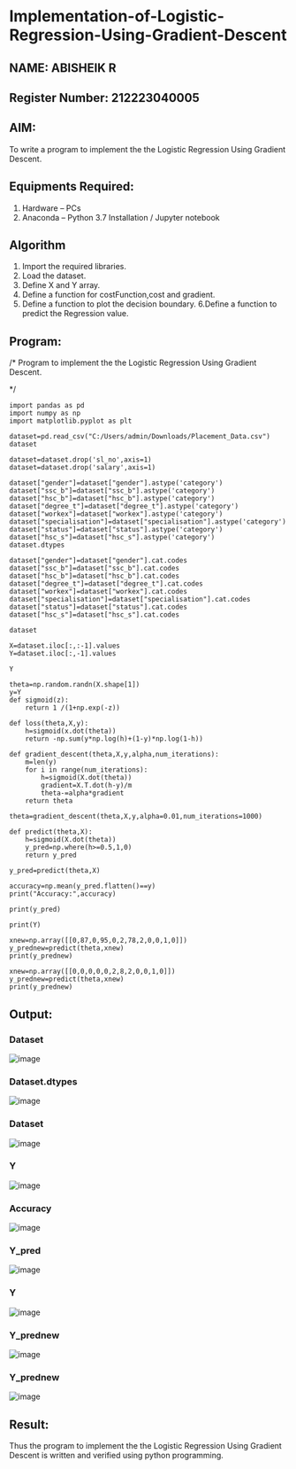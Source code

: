 # Implementation-of-Logistic-Regression-Using-Gradient-Descent
## NAME: ABISHEIK R
## Register Number: 212223040005
## AIM:
To write a program to implement the the Logistic Regression Using Gradient Descent.

## Equipments Required:
1. Hardware – PCs
2. Anaconda – Python 3.7 Installation / Jupyter notebook

## Algorithm
1. Import the required libraries.
2. Load the dataset.
3. Define X and Y array.
4. Define a function for costFunction,cost and gradient.
5. Define a function to plot the decision boundary. 6.Define a function to predict the 
   Regression value.

## Program:

/*
Program to implement the the Logistic Regression Using Gradient Descent.

*/

```
import pandas as pd
import numpy as np
import matplotlib.pyplot as plt

dataset=pd.read_csv("C:/Users/admin/Downloads/Placement_Data.csv")
dataset

dataset=dataset.drop('sl_no',axis=1)
dataset=dataset.drop('salary',axis=1)

dataset["gender"]=dataset["gender"].astype('category')
dataset["ssc_b"]=dataset["ssc_b"].astype('category')
dataset["hsc_b"]=dataset["hsc_b"].astype('category')
dataset["degree_t"]=dataset["degree_t"].astype('category')
dataset["workex"]=dataset["workex"].astype('category')
dataset["specialisation"]=dataset["specialisation"].astype('category')
dataset["status"]=dataset["status"].astype('category')
dataset["hsc_s"]=dataset["hsc_s"].astype('category')
dataset.dtypes

dataset["gender"]=dataset["gender"].cat.codes
dataset["ssc_b"]=dataset["ssc_b"].cat.codes
dataset["hsc_b"]=dataset["hsc_b"].cat.codes
dataset["degree_t"]=dataset["degree_t"].cat.codes
dataset["workex"]=dataset["workex"].cat.codes
dataset["specialisation"]=dataset["specialisation"].cat.codes
dataset["status"]=dataset["status"].cat.codes
dataset["hsc_s"]=dataset["hsc_s"].cat.codes

dataset

X=dataset.iloc[:,:-1].values
Y=dataset.iloc[:,-1].values

Y

theta=np.random.randn(X.shape[1])
y=Y
def sigmoid(z):
    return 1 /(1+np.exp(-z))

def loss(theta,X,y):
    h=sigmoid(x.dot(theta))
    return -np.sum(y*np.log(h)+(1-y)*np.log(1-h))

def gradient_descent(theta,X,y,alpha,num_iterations):
    m=len(y)
    for i in range(num_iterations):
        h=sigmoid(X.dot(theta))
        gradient=X.T.dot(h-y)/m
        theta-=alpha*gradient
    return theta

theta=gradient_descent(theta,X,y,alpha=0.01,num_iterations=1000)

def predict(theta,X):
    h=sigmoid(X.dot(theta))
    y_pred=np.where(h>=0.5,1,0)
    return y_pred 

y_pred=predict(theta,X)

accuracy=np.mean(y_pred.flatten()==y)
print("Accuracy:",accuracy)

print(y_pred)

print(Y)

xnew=np.array([[0,87,0,95,0,2,78,2,0,0,1,0]])
y_prednew=predict(theta,xnew)
print(y_prednew)

xnew=np.array([[0,0,0,0,0,2,8,2,0,0,1,0]])
y_prednew=predict(theta,xnew)
print(y_prednew)

```


## Output:
### Dataset
![image](https://github.com/SanjayBalaji0/-Implementation-of-Logistic-Regression-Using-Gradient-Descent/assets/145533553/8040b2a6-d590-44c0-84a0-1ebeae4212c7)
### Dataset.dtypes
![image](https://github.com/SanjayBalaji0/-Implementation-of-Logistic-Regression-Using-Gradient-Descent/assets/145533553/1457c40d-7fa4-42cc-94c7-479fcdaf23cd)
### Dataset
![image](https://github.com/SanjayBalaji0/-Implementation-of-Logistic-Regression-Using-Gradient-Descent/assets/145533553/f5a9820d-9777-481c-8ba7-38d650ace909)
### Y
![image](https://github.com/SanjayBalaji0/-Implementation-of-Logistic-Regression-Using-Gradient-Descent/assets/145533553/29754610-b704-46ca-b12c-af7d82fa5b78)
### Accuracy
![image](https://github.com/SanjayBalaji0/-Implementation-of-Logistic-Regression-Using-Gradient-Descent/assets/145533553/e8d39e52-e857-4319-b59d-5bb652ef0967)
### Y_pred
![image](https://github.com/SanjayBalaji0/-Implementation-of-Logistic-Regression-Using-Gradient-Descent/assets/145533553/c58f3da5-0413-4fe2-9e14-45ba7d9426b0)
### Y
![image](https://github.com/SanjayBalaji0/-Implementation-of-Logistic-Regression-Using-Gradient-Descent/assets/145533553/e777bdf3-cccf-4376-b961-929223f78b09)
### Y_prednew
![image](https://github.com/SanjayBalaji0/-Implementation-of-Logistic-Regression-Using-Gradient-Descent/assets/145533553/ad1f7e8e-dec2-4190-a45a-1b53c9fe7a45)
### Y_prednew
![image](https://github.com/SanjayBalaji0/-Implementation-of-Logistic-Regression-Using-Gradient-Descent/assets/145533553/9416a246-2833-48a5-a123-1452d70a3da8)



## Result:
Thus the program to implement the the Logistic Regression Using Gradient Descent is written and verified using python programming.
